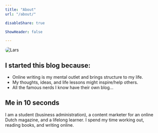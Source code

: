 ```yaml
---
title: "About"
url: "/about/"

disableShare: true

ShowHeader: false

---
```


<img src="/img/lars1.jpg" alt="Lars" style="display:block; margin:auto; border-radius:10px;">

## I started this blog because:

- Online writing is my mental outlet and brings structure to my life.
- My thoughts, ideas, and life lessons might inspire/help others.
- All the famous nerds I know have their own blog...

## Me in 10 seconds

I am a student (business administration), a content marketer for an online Dutch magazine, and a lifelong learner. I spend my time working out, reading books, and writing online.